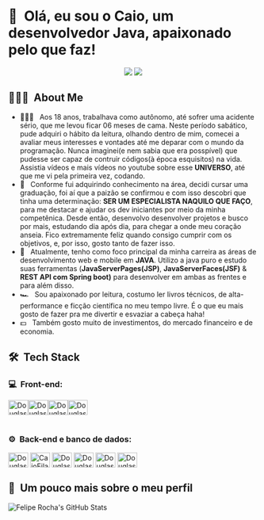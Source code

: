 <h1>👋 &nbsp;Olá, eu sou o Caio, um desenvolvedor Java, apaixonado pelo que faz!</h1>
<p align="center">
                                            <!-- instagram -->
<!-- <a href="https://instagram.com/dicasparadevs"><img src="https://img.shields.io/badge/-@dicasparadevs_-E4405F?style=flat-square&logo=Instagram&logoColor=white"/></a> -->
                                            <!-- portfolio -->
<!-- <a href="https://dicasparadevs.com.br"><img src="https://img.shields.io/badge/-dicasparadevs.com.br-3423A6?style=flat-square&logo=Google-Chrome&logoColor=white"/></a> -->
                                            <!-- youtube -->
<!-- <a href="https://www.youtube.com/channel/UC8TRfZVb-M_ivbU9yiocTvQ"><img src="https://img.shields.io/badge/-dicasparadevs-D62422?style=flatsquare&labelColor=D62422&logo=youtube&logoColor=white"/></a> -->
                                            <!-- linkedin -->
<a href="https://www.linkedin.com/in/caio-filardis-382a20313"><img src="https://img.shields.io/badge/-Caio%20Filadis%20-0077B5?style=flat-square&logo=Linkedin&logoColor=white"/></a>
<a href="mailto:caio.filardis@hotmail.com"><img src="https://img.shields.io/badge/-caio.filardis@hotmail.com-D14836?style=flat-square&logo=Gmail&logoColor=white"/></a>

</p>

<h2> 👨🏻‍💻 &nbsp;About Me </h2>

- 👨🏻‍💻 &nbsp; Aos 18 anos, trabalhava como autônomo, até sofrer uma acidente sério, que me levou ficar 06 meses de cama. Neste período sabático, pude adquiri o hábito da leitura, olhando dentro de mim, comecei a avaliar meus interesses e vontades até me deparar com o mundo da programação. Nunca imaginei(e nem sabia que era posspível) que pudesse ser capaz de contruir códigos(à época esquisitos) na vida. Assistia vídeos e mais vídeos no youtube sobre esse <b>UNIVERSO</b>, até que me vi pela primeira vez, codando.
- 💚 &nbsp; Conforme fui adquirindo conhecimento na área, decidi cursar uma graduação, foi aí que a paizão se confirmou e com isso descobri que tinha uma determinação: <b>SER UM ESPECIALISTA NAQUILO QUE FAÇO</b>, para me destacar e ajudar os dev iniciantes por meio da minha competênica. Desde então, desenvolvo desenvolver projetos e busco por mais, estudando dia após dia, para chegar a onde meu coração anseia. Fico extremamente feliz quando consigo cumprir com os objetivos, e, por isso, gosto tanto de fazer isso.
- 🚀 &nbsp; Atualmente, tenho como foco principal da minha carreira as áreas de desenvolvimento web e mobile em <b>JAVA</b>. Utilizo a java puro e estudo suas ferramentas (<b>JavaServerPages(JSP)</b>, <b>JavaServerFaces(JSF)</b> & <b>REST API com Spring boot)</b> para desenvolver em ambas as frentes e para além disso.
- 🏎 &nbsp; Sou apaixonado por leitura, costumo ler livros técnicos, de alta-performance e ficção científica no meu tempo livre. É o que eu mais gosto de fazer pra me divertir e esvaziar a cabeça haha!
- 💵 &nbsp; Também gosto muito de investimentos, do mercado financeiro e de economia.

<h2> 🛠 &nbsp;Tech Stack</h2>
<h3>💻 &nbsp;Front-end:</h3>
    <table>
        <tr>
            <img align="center" alt="Douglas4GR_Icon" height="30" width="40" src="https://cdn.jsdelivr.net/gh/devicons/devicon/icons/html5/html5-original.svg" />
        </tr>
        <tr>
            <img align="center" alt="Douglas4GR_Icon" height="30" width="40" src="https://cdn.jsdelivr.net/gh/devicons/devicon/icons/css3/css3-original.svg" />
        </tr>
        <tr>
            <img align="center" alt="Douglas4GR_Icon" height="30" width="40" src="https://cdn.jsdelivr.net/gh/devicons/devicon/icons/javascript/javascript-original.svg" />
        </tr>
            <img align="center" alt="Douglas4GR_Icon" height="30" width="40" src="https://cdn.jsdelivr.net/gh/devicons/devicon/icons/bootstrap/bootstrap-original.svg" />
        </td>
    </table>


<h3>⚙️ &nbsp;Back-end e banco de dados:</h3>
    <img align="center" alt="Douglas4GR_Icon" height="30" width="40" src="https://cdn.jsdelivr.net/gh/devicons/devicon/icons/c/c-original.svg">
    <img align="center" alt="CaioFilardis_Icon" height="30" width="40" src="https://cdn.jsdelivr.net/gh/devicons/devicon/icons/java/java-original.svg" />
    <img align="center" alt="Douglas4GR_Icon" height="30" width="40" src="https://cdn.jsdelivr.net/gh/devicons/devicon/icons/angularjs/angularjs-original.svg" />
    <img align="center" alt="Douglas4GR_Icon" height="30" width="40" src="https://cdn.jsdelivr.net/gh/devicons/devicon/icons/mysql/mysql-original.svg" />
    <img align="center" alt="Douglas4GR_Icon" height="30" width="40" src="https://cdn.jsdelivr.net/gh/devicons/devicon/icons/postgresql/postgresql-original.svg" />
     <img align="center" alt="Douglas4GR_Icon" height="30" width="40" src="https://cdn.jsdelivr.net/gh/devicons/devicon/icons/tomcat/tomcat-original.svg" />
    

<h2>🚀 &nbsp;Um pouco mais sobre o meu perfil</h2>

![Felipe Rocha's GitHub Stats](https://github-readme-stats.vercel.app/api?username=caiofilardis&show_icons=true&theme=dracula)

